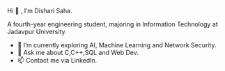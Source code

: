   Hi 👋 , I’m Dishari Saha.
  
  A fourth-year engineering student, majoring in Information Technology at Jadavpur University.
- 🌱 I’m currently exploring AI, Machine Learning and Network Security.
- 💬 Ask me about C,C++,SQL and Web Dev.
- 📫 Contact me via LinkedIn.


<!---
dishari025/dishari025 is a ✨ special ✨ repository because its `README.md` (this file) appears on your GitHub profile.
You can click the Preview link to take a look at your changes.
--->
